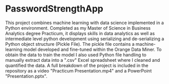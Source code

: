 # PasswordStrengthApp
This project combines machine learning with data science implemented in a Python environment. Completed as my Master of Science in Business Analytics degree Practicum, it displays skills in data analytics as well as intermediate level python development using serializing and de-serializing a Python object structure (Pickle File). The pickle file contains a machine-learning model developed and fine-tuned within the Orange Data Miner. To obtain the data to train the model I also used Python file handling to manually extract data into a ".csv" Excel spreadsheet where I cleaned and quantified the data. A full breakdown of the project is included in the repository as a video "Practicum Presentation.mp4" and a PowerPoint "Presentation.pptx". 
